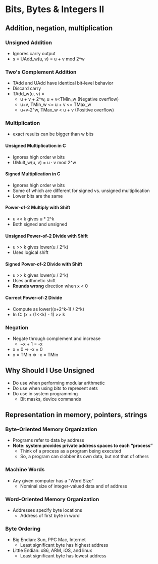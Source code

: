 # Bits, Bytes & Integers II

## Addition, negation, multiplication

### Unsigned Addition

* Ignores carry output
* s = UAdd_w(u, v) = u + v mod 2^w

### Two's Complement Addition

* TAdd and UAdd have identical bit-level behavior
* Discard carry
* TAdd_w(u, v) =
  * u + v + 2^w, u + v<TMin_w (Negative overflow)
  * u+v, TMin_w <= u + v <= TMax_w
  * u+v-2^w, TMax_w < u + v (Positive overflow)

### Multiplication

* exact results can be bigger than w bits

#### Unsigned Multiplication in C

* Ignores high order w bits
* UMult_w(u, v) = u · v mod 2^w

#### Signed Multiplication in C

* Ignores high order w bits
* Some of which are different for signed vs. unsigned multiplication
* Lower bits are the same

#### Power-of-2 Multiply with Shift

* u << k gives u * 2^k
* Both signed and unsigned

#### Unsigned Power-of-2 Divide with Shift

* u >> k gives lower(u / 2^k)
* Uses logical shift

#### Signed Power-of-2 Divide with Shift

* u >> k gives lower(u / 2^k)
* Uses arithmetic shift
* **Rounds wrong** direction when x < 0

#### Correct Power-of-2 Divide

* Compute as lower((x+2^k-1) / 2^k)
* In C: (x + (1<<k) - 1) >> k

### Negation

* Negate through complement and increase
  * ~x + 1 = -x
* x = 0 => -x = 0
* x = TMin => -x = TMin

## Why Should I Use Unsigned

* Do use when performing modular arithmetic
* Do use when using bits to represent sets
* Do use in system programming
  * Bit masks, device commands

## Representation in memory, pointers, strings

### Byte-Oriented Memory Organization

* Programs refer to data by address
* **Note: system provides private address spaces to each “process”**
  * Think of a process as a program being executed
  * So, a program can clobber its own data, but not that of others

### Machine Words

* Any given computer has a "Word Size"
  * Nominal size of integer-valued data and of address

### Word-Oriented Memory Organization

* Addresses specify byte locations
  * Address of first byte in word

### Byte Ordering

* Big Endian: Sun, PPC Mac, Internet
  * Least significant byte has highest address
* Little Endian: x86, ARM, iOS, and linux
  * Least significant byte has lowest address
